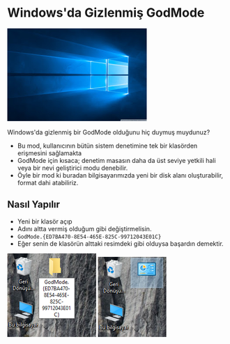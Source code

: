 # Windows'da Gizlenmiş GodMode

![windows10](../../res/windows10.jpg)

Windows'da gizlenmiş bir GodMode olduğunu hiç duymuş muydunuz?

- Bu mod, kullanıcının bütün sistem denetimine tek bir klasörden erişmesini sağlamakta
- GodMode için kısaca; denetim masasın daha da üst seviye yetkili hali veya bir nevi geliştirici modu denebilir.
- Öyle bir mod ki buradan bilgisayarımızda yeni bir disk alanı oluşturabilir, format dahi atabiliriz.

## Nasıl Yapılır

- Yeni bir klasör açıp
- Adını altta vermiş olduğum gibi değiştirmelisin.
- `GodMode.{ED7BA470-8E54-465E-825C-99712043E01C}`
- Eğer senin de klasörün alttaki resimdeki gibi olduysa başardın demektir.

![godmode1](../../res/win10_godmode1.png)
![godmode2](../../res/win10_godmode2.png)